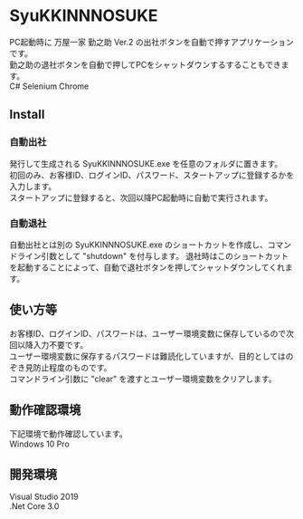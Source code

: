 # SyuKKINNNOSUKE
PC起動時に 万屋一家 勤之助 Ver.2 の出社ボタンを自動で押すアプリケーションです。  
勤之助の退社ボタンを自動で押してPCをシャットダウンするすることもできます。  
C# Selenium Chrome
## Install
### 自動出社
発行して生成される SyuKKINNNOSUKE.exe を任意のフォルダに置きます。  
初回のみ、お客様ID、ログインID、パスワード、スタートアップに登録するかを入力します。  
スタートアップに登録すると、次回以降PC起動時に自動で実行されます。  
### 自動退社
自動出社とは別の SyuKKINNNOSUKE.exe のショートカットを作成し、コマンドライン引数として "shutdown" を付与します。
退社時はこのショートカットを起動することによって、自動で退社ボタンを押してシャットダウンしてくれます。
## 使い方等
お客様ID、ログインID、パスワードは、ユーザー環境変数に保存しているので次回以降入力不要です。  
ユーザー環境変数に保存するパスワードは難読化していますが、目的としてはのぞき見防止程度のものです。  
コマンドライン引数に "clear" を渡すとユーザー環境変数をクリアします。  
## 動作確認環境
下記環境で動作確認しています。  
Windows 10 Pro
## 開発環境
Visual Studio 2019  
.Net Core 3.0
